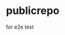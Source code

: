 # publicrepo
for e2e test















































































































































































































































































































































































































































































































































































































































































































































































































































































































































































































































































































































































































































































































































































































































































































































































































































































































































































































































































































































































































































































































































































































































































































































































































































































